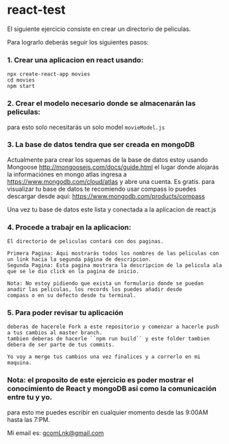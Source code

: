 # react-test

El siguiente ejercicio consiste en crear un directorio de peliculas.

Para lograrlo deberás seguir los siguientes pasos:

### 1. Crear una aplicacion en react usando:

```
npx create-react-app movies
cd movies
npm start

```

### 2. Crear el modelo necesario donde se almacenarán las peliculas:
   
   para esto solo necesitarás un solo model ``movieModel.js`` 
   
### 3. La base de datos tendra que ser creada en mongoDB
  
   Actualmente para crear los squemas de la base de datos estoy usando Mongoose http://mongoosejs.com/docs/guide.html
   el lugar donde alojarás la informaciónes en mongo atlas ingresa a https://www.mongodb.com/cloud/atlas y abre una cuenta. Es gratis.
   para visualizar tu base de datos te recomiendo usar compass lo puedes descargar desde aqui: https://www.mongodb.com/products/compass
   
   Una vez tu base de datos este lista y conectada a la aplicacion de react.js 
   
### 4. Procede a trabajr en la aplicacion:
    El directorio de peliculas contará con dos paginas.
    
    Primera Pagina: Aqui mostrarás todos los nombres de las peliculas con un link hacia la segunda página de descripcion.
    Segunda Pagina: Esta pagina mostrara la descripcion de la pelicula ala que se le dio click en la pagina de inicio.
    
    Nota: No estoy pidiendo que exista un formulario donde se puedan anadir las peliculas, los records los puedes añadir desde
    compass o en su defecto desde tu terminal.
    
### 5. Para poder revisar tu aplicación 
    deberas de hacerele Fork a este repositorio y comenzar a hacerle push a tus cambios al master branch.
    tambien deberas de hacerle ``npm run build`` y este folder tambien debera de ser parte de tus commits.
    
    Yo voy a merge tus cambios una vez finalices y a correrlo en mi maquina.
    
 ### Nota: el proposito de este ejercicio es poder mostrar el conocimiento de React y mongoDB asi como la comunicación entre tu y yo.
 para esto me puedes escribir en cualquier momento desde las 9:00AM hasta las 7:PM.
 
 Mi email es: gcomLnk@gmail.com
    
    
    
    
   
